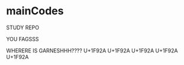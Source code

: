 # mainCodes


STUDY REPO

YOU FAGSSS

WHERERE IS GARNESHHH????
	U+1F92A
		U+1F92A
			U+1F92A
				U+1F92A
					U+1F92A